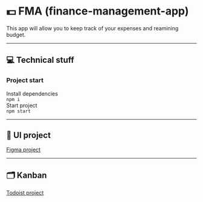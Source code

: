 # 💵 FMA (finance-management-app)

This app will allow you to keep track of your expenses and reamining budget.

---

## 💻 Technical stuff

### Project start

Install dependencies  
`npm i`  
Start project  
`npm start`

---

## 🎨 UI project

[Figma project](<https://www.figma.com/file/Wh99DRNMALvXrJOEaXscZV/FMA-(UI)?node-id=5:2&frame-preset-name=Desktop>)

---

## 🗂 Kanban

[Todoist project](https://todoist.com/app/project/2261659913)

